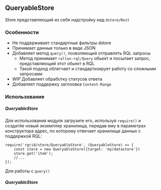 ## QueryableStore
Store представляющий из себя надстройку над `dstore/Rest`
### Особенности
* Не поддерживает стандартные фильтры dstore
* Принимает данные только в виде JSON
* Добавляет метод `query()`, позволяющий отправлять RQL запросы
    * Метод принимает `rollun-rql/Query` обьект и посылает запрос, представляющий
    этот обьект в RQL
    * Такой подход облегчает и стандартизирует работу со сложными запросами
* *WIP* Добавляет обработку статусов ответа
* Добавляет поддержку заглоовка `Content-Range`

### Использование
##### QueryableStore
Для использования модуля загрузите его, используя `require()` и создатйе новый
экземпляр хранилища, передав ему в параметрах конструктора адрес, по которому
отвечает хранилище данных с поддержкой RQL:
```
require('rgrid/store/QueryableStore', (QueryableStore) => {
    const store = new QueryableStore({target: 'my/datastore'})
    store.get('item');
    //...
});
```

Для работы с `query()`
##### QueryableStore

